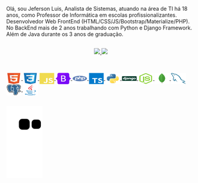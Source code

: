 Olá, sou Jeferson Luis, Analista de Sistemas, 
atuando na área de TI há 18 anos, como Professor de Informática em escolas 
profissionalizantes. Desenvolvedor Web FrontEnd (HTML/CSS/JS/Bootstrap/Materialize/PHP).
No BackEnd mais de 2 anos trabalhando com Python e Django Framework.
Além de Java durante os 3 anos de graduação.

##

<div align="center">
  <a href="https://github.com/jgjefersonluis">
  <img height="180em" src="https://github-readme-stats.vercel.app/api?username=jgjefersonluis&show_icons=true&theme=dracula&include_all_commits=true&count_private=true"/>
  <img height="180em" src="https://github-readme-stats.vercel.app/api/top-langs/?username=jgjefersonluis&layout=compact&langs_count=7&theme=dracula"/>
</div>
 
  ##
  
<div style="display: inline_block"><br>
    <img align="center" alt="jgjefersonluis-HTML" height="30" width="40" src="https://raw.githubusercontent.com/devicons/devicon/master/icons/html5/html5-original.svg">
    <img align="center" alt="jgjefersonluis-CSS" height="30" width="40" src="https://raw.githubusercontent.com/devicons/devicon/master/icons/css3/css3-original.svg">
  <img align="center" alt="jgjefersonluis-Js" height="30" width="40" src="https://raw.githubusercontent.com/devicons/devicon/master/icons/javascript/javascript-plain.svg">
    <img align="center" alt="jgjefersonluis-Bootstrap" height="30" width="40" src="https://raw.githubusercontent.com/devicons/devicon/master/icons/bootstrap/bootstrap-original.svg">
  <img align="center" alt="jgjefersonluis-PHP" height="30" width="40" src="https://raw.githubusercontent.com/devicons/devicon/master/icons/php/php-plain.svg">
  <img align="center" alt="jgjefersonluis-Ts" height="30" width="40" src="https://raw.githubusercontent.com/devicons/devicon/master/icons/typescript/typescript-plain.svg">
   <img align="center" alt="jgjefersonluis-Python" height="30" width="40" src="https://raw.githubusercontent.com/devicons/devicon/master/icons/python/python-original.svg">
  <img align="center" alt="jgjefersonluis-Dj Django" height="30" width="40" src="https://raw.githubusercontent.com/devicons/devicon/master/icons/django/django-original.svg">
  <img align="center" alt="jgjefersonluis-NodeJs" height="30" width="40" src="https://raw.githubusercontent.com/devicons/devicon/master/icons/nodejs/nodejs-original.svg">
  <img align="center" alt="jgjefersonluis-MongoDB" height="30" width="40" src="https://raw.githubusercontent.com/devicons/devicon/master/icons/mongodb/mongodb-original.svg">
  <img align="center" alt="jgjefersonluis-MySQL" height="30" width="40" src="https://raw.githubusercontent.com/devicons/devicon/master/icons/mysql/mysql-original.svg">
  <img align="center" alt="jgjefersonluis-MySQL" height="30" width="40" src="https://raw.githubusercontent.com/devicons/devicon/master/icons/postgresql/postgresql-original.svg">
   <img align="center" alt="jgjefersonluis-Java" height="30" width="40" src="https://raw.githubusercontent.com/devicons/devicon/master/icons/java/java-original.svg">
  
  
  
</div>
  
  ##
 
<div> 

  ![Snake animation](https://github.com/rafaballerini/rafaballerini/blob/output/github-contribution-grid-snake.svg)
</div>

